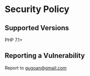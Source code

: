 # Security Policy

## Supported Versions

PHP 7.1+

## Reporting a Vulnerability

Report to gugoan@gmail.com
